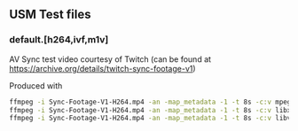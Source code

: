 USM Test files
---
### default.[h264,ivf,m1v]
AV Sync test video courtesy of Twitch (can be found at https://archive.org/details/twitch-sync-footage-v1)

Produced with
```bash
ffmpeg -i Sync-Footage-V1-H264.mp4 -an -map_metadata -1 -t 8s -c:v mpeg1video default.m1v
ffmpeg -i Sync-Footage-V1-H264.mp4 -an -map_metadata -1 -t 8s -c:v libx264 default.h264
ffmpeg -i Sync-Footage-V1-H264.mp4 -an -map_metadata -1 -t 8s -c:v libvpx default.ivf
```
